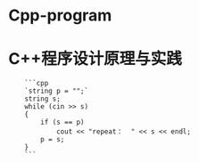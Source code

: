 # Cpp-program
C++程序设计原理与实践
====

		```cpp	
		`string p = "";`
		string s;
		while (cin >> s)
		{
			if (s == p)
				cout << "repeat：  " << s << endl;
			p = s;
		}	
		```
	

